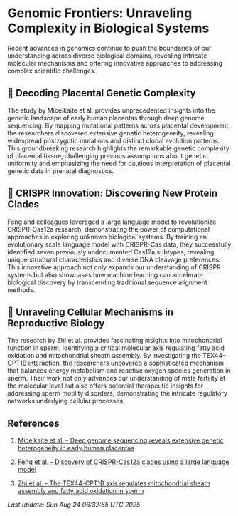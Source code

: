 # Genomic Frontiers: Unraveling Complexity in Biological Systems

Recent advances in genomics continue to push the boundaries of our understanding across diverse biological domains, revealing intricate molecular mechanisms and offering innovative approaches to addressing complex scientific challenges.

## 🧬 Decoding Placental Genetic Complexity

The study by Miceikaite et al. provides unprecedented insights into the genetic landscape of early human placentas through deep genome sequencing. By mapping mutational patterns across placental development, the researchers discovered extensive genetic heterogeneity, revealing widespread postzygotic mutations and distinct clonal evolution patterns. This groundbreaking research highlights the remarkable genetic complexity of placental tissue, challenging previous assumptions about genetic uniformity and emphasizing the need for cautious interpretation of placental genetic data in prenatal diagnostics.

## 🔬 CRISPR Innovation: Discovering New Protein Clades

Feng and colleagues leveraged a large language model to revolutionize CRISPR-Cas12a research, demonstrating the power of computational approaches in exploring unknown biological systems. By training an evolutionary scale language model with CRISPR-Cas data, they successfully identified seven previously undocumented Cas12a subtypes, revealing unique structural characteristics and diverse DNA cleavage preferences. This innovative approach not only expands our understanding of CRISPR systems but also showcases how machine learning can accelerate biological discovery by transcending traditional sequence alignment methods.

## 🧫 Unraveling Cellular Mechanisms in Reproductive Biology

The research by Zhi et al. provides fascinating insights into mitochondrial function in sperm, identifying a critical molecular axis regulating fatty acid oxidation and mitochondrial sheath assembly. By investigating the TEX44-CPT1B interaction, the researchers uncovered a sophisticated mechanism that balances energy metabolism and reactive oxygen species generation in sperm. Their work not only advances our understanding of male fertility at the molecular level but also offers potential therapeutic insights for addressing sperm motility disorders, demonstrating the intricate regulatory networks underlying cellular processes.

## References

1. [Miceikaite et al. - Deep genome sequencing reveals extensive genetic heterogeneity in early human placentas](https://pubmed.ncbi.nlm.nih.gov/40849439)

2. [Feng et al. - Discovery of CRISPR-Cas12a clades using a large language model](https://pubmed.ncbi.nlm.nih.gov/40849498)

3. [Zhi et al. - The TEX44-CPT1B axis regulates mitochondrial sheath assembly and fatty acid oxidation in sperm](https://pubmed.ncbi.nlm.nih.gov/40849303)

*Last update: Sun Aug 24 06:32:55 UTC 2025*
